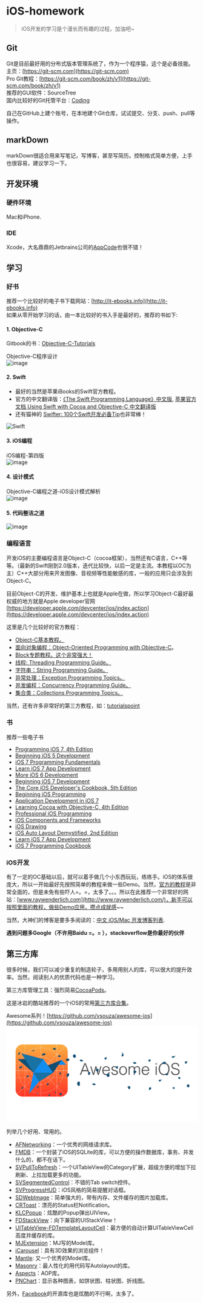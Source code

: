 # iOS-homework

>iOS开发的学习是个漫长而有趣的过程，加油吧~
	
## Git
Git是目前最好用的分布式版本管理系统了，作为一个程序猿，这个是必备技能。  
主页：[https://git-scm.com](https://git-scm.com)  
Pro Git教程：[https://git-scm.com/book/zh/v1](https://git-scm.com/book/zh/v1)  
推荐的GUI软件：SourceTree  
国内比较好的Git托管平台：[Coding](https://git-scm.com/book/zh/v1)

自己在GitHub上建个账号，在本地建个Git仓库，试试提交、分支、push、pull等操作。

## markDown
markDown很适合用来写笔记，写博客，甚至写简历。控制格式简单方便，上手也很容易，建议学习一下。

## 开发环境
### 硬件环境
Mac和iPhone.

### IDE
Xcode，大名鼎鼎的Jetbrains公司的[AppCode](https://www.jetbrains.com/objc)也很不错！


## 学习
### 好书
推荐一个比较好的电子书下载网站：[http://it-ebooks.info](http://it-ebooks.info)  
如果从零开始学习的话，由一本比较好的书入手是最好的，推荐的书如下:

#### 1. Objective-C

Gitbook的书：[Objective-C-Tutorials](https://www.gitbook.com/book/tangjr/objective-c-tutorials/details)

Objective-C程序设计  
![image](http://7nj2iz.com1.z0.glb.clouddn.com/github_ios_tasks_1.jpg?imageView2/0/w/200/h/200)

#### 2. Swift 
* 最好的当然是苹果iBooks的Swift官方教程。
* 官方的中文翻译版：[《The Swift Programming Language》中文版](https://www.gitbook.com/book/numbbbbb/-the-swift-programming-language-/details), [
苹果官方文档 Using Swift with Cocoa and Objective-C 中文翻译版](https://www.gitbook.com/book/mengxiangpingx/using-swift-with-cocoa-and-objective-c/details)
* 还有猫神的 [Swifter: 100个Swift开发必备Tip](http://product.dangdang.com/23695580.html)也非常棒！

![Swift](http://7nj2iz.com1.z0.glb.clouddn.com/github_ios_tasks_6.jpg?imageView2/0/w/200/h/200)

#### 3. iOS编程
iOS编程-第四版  
![image](http://7nj2iz.com1.z0.glb.clouddn.com/github_ios_tasks_2.jpg?imageView2/0/w/200/h/200)

#### 4. 设计模式
Objective-C编程之道-iOS设计模式解析  
![image](http://7nj2iz.com1.z0.glb.clouddn.com/github_ios_tasks_4.jpg?imageView2/0/w/200/h/200)

#### 5. 代码整洁之道
![image](http://7nj2iz.com1.z0.glb.clouddn.com/github_ios_tasks_5.jpg?imageView2/0/w/200/h/200)

### 编程语言
开发iOS的主要编程语言是Object-C（cocoa框架），当然还有C语言，C++等等。（最新的Swift刚到2.0版本，迭代比较快，以后一定是主流。本教程以OC为主）C++大部分用来开发图像、音视频等性能敏感的库，一般的应用只会涉及到Object-C。

目前Object-C的开发、维护基本上也就是Apple在做，所以学习Object-C最好最权威的地方就是Apple developer官网[https://developer.apple.com/devcenter/ios/index.action](https://developer.apple.com/devcenter/ios/index.action)

这里是几个比较好的官方教程：
* [Object-C基本教程。](https://developer.apple.com/library/mac/documentation/cocoa/conceptual/ProgrammingWithObjectiveC/Introduction/Introduction.html)
* [面向对象编程：Object-Oriented Programming with Objective-C](https://developer.apple.com/library/ios/documentation/Cocoa/Conceptual/OOP_ObjC/Introduction/Introduction.html#//apple_ref/doc/uid/TP40005149)。
* [Block专题教程。这个非常强大！](https://developer.apple.com/library/ios/documentation/Cocoa/Conceptual/Blocks/Articles/00_Introduction.html#//apple_ref/doc/uid/TP40007502)
* [线程: Threading Programming Guide。](https://developer.apple.com/library/ios/documentation/Cocoa/Conceptual/Multithreading/Introduction/Introduction.html#//apple_ref/doc/uid/10000057i)
* [字符串：String Programming Guide。](https://developer.apple.com/library/ios/documentation/Cocoa/Conceptual/Strings/introStrings.html#//apple_ref/doc/uid/10000035i)
* [异常处理：Exception Programming Topics。](https://developer.apple.com/library/ios/documentation/Cocoa/Conceptual/Exceptions/Exceptions.html#//apple_ref/doc/uid/10000012i)
* [并发编程：Concurrency Programming Guide。](https://developer.apple.com/library/ios/documentation/General/Conceptual/ConcurrencyProgrammingGuide/Introduction/Introduction.html#//apple_ref/doc/uid/TP40008091)
* [集合类：Collections Programming Topics。](https://developer.apple.com/library/ios/documentation/Cocoa/Conceptual/Collections/Collections.html#//apple_ref/doc/uid/10000034i)

当然，还有许多非常好的第三方教程，如：[tutorialspoint](http://www.tutorialspoint.com/objective_c/index.htm)

### 书
推荐一些电子书

* [Programming iOS 7, 4th Edition](http://it-ebooks.info/book/3138/)
* [Beginning iOS 5 Development](http://it-ebooks.info/book/508/)
* [iOS 7 Programming Fundamentals](http://it-ebooks.info/book/3084/)
* [Learn iOS 7 App Development](http://it-ebooks.info/book/3143/)
* [More iOS 6 Development](http://www.it-ebooks.info/book/1973/)
* [Beginning iOS 7 Development](http://www.it-ebooks.info/book/3901/)
* [The Core iOS Developer's Cookbook, 5th Edition](http://www.it-ebooks.info/book/3675/)
* [Beginning iOS Programming](http://www.it-ebooks.info/book/3663/)
* [Application Development in iOS 7](http://www.it-ebooks.info/book/3545/)
* [Learning Cocoa with Objective-C, 4th Edition](http://www.it-ebooks.info/book/3323/)
* [Professional iOS Programming](http://www.it-ebooks.info/book/3834/)
* [iOS Components and Frameworks](http://www.it-ebooks.info/book/3684/)
* [iOS Drawing](http://www.it-ebooks.info/book/3683/)
* [iOS Auto Layout Demystified, 2nd Edition](http://www.it-ebooks.info/book/3681/)
* [Learn iOS 7 App Development](http://www.it-ebooks.info/book/3143/)
* [iOS 7 Programming Cookbook](http://www.it-ebooks.info/book/3083/)

### iOS开发
有了一定的OC基础以后，就可以着手做几个小东西玩玩，练练手。iOS的体系很庞大，所以一开始最好先按照简单的教程来做一些Demo。当然，[官方的教程](https://developer.apple.com/library/ios/navigation/#)是非常全面的，但是未免有些吓人=。=，太多了。。。所以在此推荐一个非常好的网站：[www.raywenderlich.com](http://www.raywenderlich.com/)，新手可以按照里面的教程，做些Demo应用，攒点成就感~~

当然，大神们的博客是要多多阅读的：[中文 iOS/Mac 开发博客列表](https://github.com/tangqiaoboy/iOSBlogCN).

**遇到问题多Google（不许用Baidu =。= ），stackoverflow是你最好的伙伴**

## 第三方库
很多时候，我们可以减少重复的制造轮子，多用用别人的库，可以很大的提升效率。当然，阅读别人的优质代码也是一种学习。

第三方库管理工具：强烈简易[CocoaPods](http://cocoapods.org/)。

这是冰岩的酷站推荐的一个iOS的常用[第三方库合集](http://github.ibireme.com/github/list/ios/)。

Awesome系列！[https://github.com/vsouza/awesome-ios](https://github.com/vsouza/awesome-ios)
![Awesome-iOS](https://github.com/vsouza/awesome-ios/raw/master/awesome_logo.png)

列举几个好用、常用的。

* [AFNetworking](https://github.com/AFNetworking/AFNetworking)：一个优秀的网络请求库。
* [FMDB](https://github.com/ccgus/fmdb)：一个封装了iOS的SQLite的库，可以方便的操作数据库，事务、并发什么的，都不在话下。
* [SVPullToRefresh](https://github.com/samvermette/SVPullToRefresh)：一个UITableView的Category扩展，超级方便的增加下拉刷新、上拉加载更多的功能。
* [SVSegmentedControl](https://github.com/samvermette/SVSegmentedControl)：不错的Tab switch控件。
* [SVProgressHUD](https://github.com/TransitApp/SVProgressHUD)：iOS风格的简易提醒对话框。
* [SDWebImage](https://github.com/rs/SDWebImage)：简单强大的，带有内存、文件缓存的图片加载库。
* [CRToast](https://github.com/cruffenach/CRToast)：漂亮的Status栏Notification。
* [KLCPopup](https://github.com/jmascia/KLCPopup)：炫酷的Popup弹出UIView。
* [FDStackView](https://github.com/forkingdog/FDStackView)：向下兼容的UIStackView！
* [UITableView-FDTemplateLayoutCell](https://github.com/forkingdog/UITableView-FDTemplateLayoutCell)：最方便的自动计算UITableViewCell高度并缓存的库。
* [MJExtension](https://github.com/CoderMJLee/MJExtension)：MJ写的Model库。
* [iCarousel](https://github.com/nicklockwood/iCarousel)：具有3D效果的浏览组件！
* [Mantle](https://github.com/Mantle/Mantle): 又一个优秀的Model库。
* [Masonry](https://github.com/SnapKit/Masonry)：最人性化的用代码写Autolayout的库。
* [Aspects](https://github.com/steipete/Aspects)：AOP库。
* [PNChart](https://github.com/kevinzhow/PNChart)：显示各种图表，如饼状图、柱状图、折线图。

另外，[Facebook](https://github.com/facebook)的开源库也是炫酷的不行啊，太多了。
